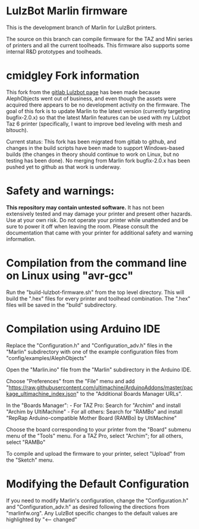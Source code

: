 # LulzBot Marlin firmware

This is the development branch of Marlin for LulzBot printers.

The source on this branch can compile firmware for the TAZ and Mini series of printers and all the current toolheads. This firmware also supports some internal R&D prototypes and toolheads.

# cmidgley Fork information

This fork from the [gitlab Lulzbot page](https://gitlab.com/lulzbot3d) has been made because AlephObjects went out of business, and even though the assets were acquired there appears to be no development activity on the firmware.  The goal of this fork is to update Marlin to the latest version (currently targeting bugfix-2.0.x) so that the latest Marlin features can be used with my Lulzbot Taz 6 printer (specifically, I want to improve bed leveling with mesh and bltouch).  

Current status: This fork has been migrated from gitlab to github, and changes in the build scripts have been made to support Windows-based builds (the changes in theory should continue to work on Linux, but no testing has been done).  No merging from Marlin fork bugfix-2.0.x has been pushed yet to github as that work is underway.

# Safety and warnings:

**This repository may contain untested software.** It has not been extensively tested and may damage your printer and present other hazards. Use at your own risk. Do not operate your printer while unattended and be sure to power it off when leaving the room. Please consult the documentation that came with your printer for additional safety and warning information.

# Compilation from the command line on Linux using "avr-gcc"

Run the "build-lulzbot-firmware.sh" from the top level directory. This will build the ".hex" files for every printer and toolhead combination. The ".hex" files will be saved in the "build" subdirectory.

# Compilation using Arduino IDE

Replace the "Configuration.h" and "Configuration_adv.h" files in the "Marlin" subdirectory with one of the example configuration files from "config/examples/AlephObjects"

Open the "Marlin.ino" file from the "Marlin" subdirectory in the Arduino IDE.

Choose "Preferences" from the "File" menu and add "https://raw.githubusercontent.com/ultimachine/ArduinoAddons/master/package_ultimachine_index.json" to the "Additional Boards Manager URLs".

In the "Boards Manager":
    - For TAZ Pro: Search for "Archim" and install "Archim by UltiMachine"
    - For all others: Search for "RAMBo" and install "RepRap Arduino-compatible Mother Board (RAMBo) by UltiMachine"

Choose the board corresponding to your printer from the "Board" submenu menu of the "Tools" menu. For a TAZ Pro, select "Archim"; for all others, select "RAMBo"

To compile and upload the firmware to your printer, select "Upload" from the "Sketch" menu.

# Modifying the Default Configuration

If you need to modify Marlin's configuration, change the "Configuration.h" and "Configuration_adv.h" as desired following the directions from "marlinfw.org". Any LulzBot specific changes to the default values are highlighted by "<-- changed"